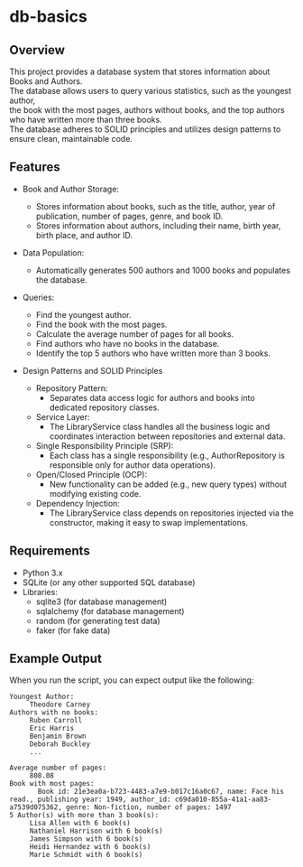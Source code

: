 # db-basics
## Overview
This project provides a database system that stores information about Books and Authors. 
<br> The database allows users to query various statistics, such as the youngest author, 
<br> the book with the most pages, authors without books, and the top authors who have written more than three books. 
<br> The database adheres to SOLID principles and utilizes design patterns to ensure clean, maintainable code.

## Features
* Book and Author Storage: 
  * Stores information about books, such as the title, author, year of publication, number of pages, genre, and book ID. 
  * Stores information about authors, including their name, birth year, birth place, and author ID. 

* Data Population:
  * Automatically generates 500 authors and 1000 books and populates the database.
* Queries:
  * Find the youngest author.
  * Find the book with the most pages.
  * Calculate the average number of pages for all books.
  * Find authors who have no books in the database.
  * Identify the top 5 authors who have written more than 3 books.
* Design Patterns and SOLID Principles
  * Repository Pattern:
    * Separates data access logic for authors and books into dedicated repository classes.
  * Service Layer:
    * The LibraryService class handles all the business logic and coordinates interaction between repositories and external data.
  * Single Responsibility Principle (SRP):
    * Each class has a single responsibility (e.g., AuthorRepository is responsible only for author data operations).
  * Open/Closed Principle (OCP):
    * New functionality can be added (e.g., new query types) without modifying existing code.
  * Dependency Injection:
    * The LibraryService class depends on repositories injected via the constructor, making it easy to swap implementations.
## Requirements
* Python 3.x
* SQLite (or any other supported SQL database)
* Libraries:
  * sqlite3 (for database management)
  * sqlalchemy (for database management)
  * random (for generating test data)
  * faker (for fake data)

## Example Output
When you run the script, you can expect output like the following:
`````
Youngest Author:
     Theodore Carney
Authors with no books:
     Ruben Carroll
     Eric Harris
     Benjamin Brown
     Deborah Buckley
     ...
   
Average number of pages:
     808.08
Book with most pages:
       Book id: 21e3ea0a-b723-4483-a7e9-b017c16a0c67, name: Face his read., publishing year: 1949, author_id: c69da010-855a-41a1-aa83-a7539d075362, genre: Non-fiction, number of pages: 1497
5 Author(s) with more than 3 book(s):
     Lisa Allen with 6 book(s)
     Nathaniel Harrison with 6 book(s)
     James Simpson with 6 book(s)
     Heidi Hernandez with 6 book(s)
     Marie Schmidt with 6 book(s)
`````